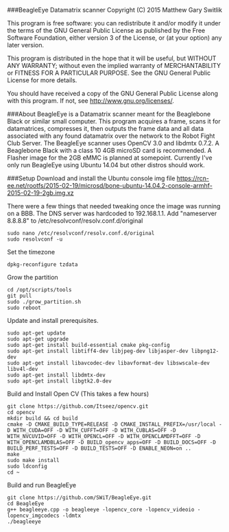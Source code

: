 ###BeagleEye Datamatrix scanner
Copyright (C) 2015 Matthew Gary Switlik

This program is free software: you can redistribute it and/or modify
it under the terms of the GNU General Public License as published by
the Free Software Foundation, either version 3 of the License, or
(at your option) any later version.

This program is distributed in the hope that it will be useful,
but WITHOUT ANY WARRANTY; without even the implied warranty of
MERCHANTABILITY or FITNESS FOR A PARTICULAR PURPOSE.  See the
GNU General Public License for more details.

You should have received a copy of the GNU General Public License
along with this program.  If not, see <http://www.gnu.org/licenses/>.
  
###About 
BeagleEye is a Datamatrix scanner meant for the Beaglebone Black or similar small computer.  This program acquires a frame, scans it for datamatrices, compresses it, then outputs the frame data and all data associated with any found datamatrix over the network to the Robot Fight Club Server.  The BeagleEye scanner uses OpenCV 3.0 and libdmtx 0.7.2. A Beaglebone Black with a class 10 4GB microSD card is recommended. A Flasher image for the 2GB eMMC is planned at somepoint. Currently I've only run BeagleEye using Ubuntu 14.04 but other distros should work.

###Setup
Download and install the Ubuntu console img file https://rcn-ee.net/rootfs/2015-02-19/microsd/bone-ubuntu-14.04.2-console-armhf-2015-02-19-2gb.img.xz

There were a few things that needed tweaking once the image was running on a BBB.
The DNS server was hardcoded to 192.168.1.1. Add "nameserver 8.8.8.8" to /etc/resolvconf/resolv.conf.d/original
```
sudo nano /etc/resolvconf/resolv.conf.d/original
sudo resolvconf -u
```

Set the timezone
```
dpkg-reconfigure tzdata
```

Grow the partition
```
cd /opt/scripts/tools
git pull
sudo ./grow_partition.sh
sudo reboot
```

Update and install prerequisites.
```
sudo apt-get update
sudo apt-get upgrade
sudo apt-get install build-essential cmake pkg-config
sudo apt-get install libtiff4-dev libjpeg-dev libjasper-dev libpng12-dev
sudo apt-get install libavcodec-dev libavformat-dev libswscale-dev libv4l-dev
sudo apt-get install libdmtx-dev
sudo apt-get install libgtk2.0-dev
```

Build and Install Open CV (This takes a few hours)
```
git clone https://github.com/Itseez/opencv.git
cd opencv
mkdir build && cd build
cmake -D CMAKE_BUILD_TYPE=RELEASE -D CMAKE_INSTALL_PREFIX=/usr/local -D WITH_CUDA=OFF -D WITH_CUFFT=OFF -D WITH_CUBLAS=OFF -D WITH_NVCUVID=OFF -D WITH_OPENCL=OFF -D WITH_OPENCLAMDFFT=OFF -D WITH_OPENCLAMDBLAS=OFF -D BUILD_opencv_apps=OFF -D BUILD_DOCS=OFF -D BUILD_PERF_TESTS=OFF -D BUILD_TESTS=OFF -D ENABLE_NEON=on ..
make
sudo make install
sudo ldconfig
cd ~
```

Build and run BeagleEye
```
git clone https://github.com/SWiT/BeagleEye.git
cd BeagleEye
g++ beagleeye.cpp -o beagleeye -lopencv_core -lopencv_videoio -lopencv_imgcodecs -ldmtx
./beagleeye
```
